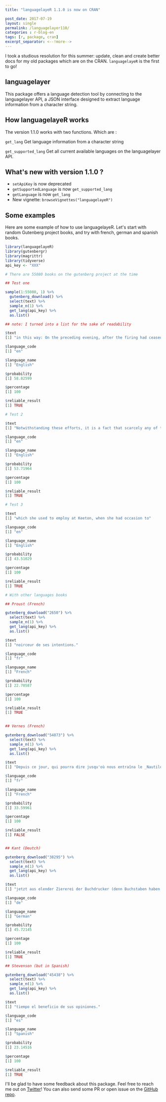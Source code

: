 ```yaml
---
title: "languagelayeR 1.1.0 is now on CRAN"

post_date: 2017-07-19
layout: single
permalink: /languagelayer110/
categories : r-blog-en
tags: [r, package, cran]
excerpt_separator: <--!more--> 
---
```


I took a studious resolution for this summer: update, clean and create better docs for my old packages which are on the CRAN. `languagelayeR` is the first to go! 



## languagelayer 

This package offers a language detection tool by connecting to the languagelayer API, a JSON interface designed to extract language information from a character string.

## How languagelayeR works

The version 1.1.0 works with two functions. Which are :

`get_lang` Get language information from a character string

`get_supported_lang` Get all current available languages on the languagelayer API. 

## What's new with version 1.1.0 ? 

+ `setApiKey` is now deprecated 
+ `getSupportedLanguage` is now `get_supported_lang`
+ `getLanguage` is now `get_lang`
+ New vignette: `browseVignettes("languagelayeR")`

## Some examples 

Here are some example of how to use languagelayeR. Let's start with random Gutenberg project books, and try with french, german and spanish books.

```r
library(languagelayeR)
library(gutenbergr)
library(magrittr)
library(tidyverse)
api_key <- "XXX"

# There are 55080 books on the gutenberg project at the time

## Test one 

sample(1:55080, 1) %>%
  gutenberg_download() %>%
  select(text) %>%
  sample_n(1) %>%
  get_lang(api_key) %>%
  as.list()

## note: I turned into a list for the sake of readability

$text
[1] "in this way: On the preceding evening, after the firing had ceased,"

$language_code
[1] "en"

$language_name
[1] "English"

$probability
[1] 58.82599

$percentage
[1] 100

$reliable_result
[1] TRUE

# Test 2 

$text
[1] "Notwithstanding these efforts, it is a fact that scarcely any of the"

$language_code
[1] "en"

$language_name
[1] "English"

$probability
[1] 53.71964

$percentage
[1] 100

$reliable_result
[1] TRUE

# Test 3 

$text
[1] "which she used to employ at Keeton, when she had occasion to"

$language_code
[1] "en"

$language_name
[1] "English"

$probability
[1] 43.51029

$percentage
[1] 100

$reliable_result
[1] TRUE

# With other languages books 

## Proust (French)

gutenberg_download("2650") %>%
  select(text) %>%
  sample_n(1) %>%
  get_lang(api_key) %>%
  as.list()

$text
[1] "noirceur de ses intentions."

$language_code
[1] "fr"

$language_name
[1] "French"

$probability
[1] 22.70587

$percentage
[1] 100

$reliable_result
[1] TRUE
 

## Vernes (French)

gutenberg_download("54873") %>%
  select(text) %>%
  sample_n(1) %>%
  get_lang(api_key) %>%
  as.list()

$text
[1] "Depuis ce jour, qui pourra dire jusqu'où nous entraîna le _Nautilus_"

$language_code
[1] "fr"

$language_name
[1] "French"

$probability
[1] 33.59961

$percentage
[1] 100

$reliable_result
[1] FALSE


## Kant (Deutch)

gutenberg_download("38295") %>%
  select(text) %>%
  sample_n(1) %>%
  get_lang(api_key) %>%
  as.list()

$text
[1] "jetzt aus elender Ziererei der Buchdrucker (denn Buchstaben haben doch"

$language_code
[1] "de"

$language_name
[1] "German"

$probability
[1] 45.72145

$percentage
[1] 100

$reliable_result
[1] TRUE

## Stevenson (but in Spanish)

gutenberg_download("45438") %>%
  select(text) %>%
  sample_n(1) %>%
  get_lang(api_key) %>%
  as.list()

$text
[1] "tiempo el beneficio de sus opiniones."

$language_code
[1] "es"

$language_name
[1] "Spanish"

$probability
[1] 23.14516

$percentage
[1] 100

$reliable_result
[1] TRUE

```

I'll be glad to have some feedback about this package. Feel free to reach me out on [Twitter](http://www.twitter.com/_colinfay)! You can also send some PR or open issue on the [GitHub repo](https://github.com/ColinFay/languagelayeR). 






